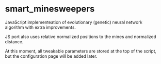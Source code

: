 # smart_minesweepers
JavaScript implementeation of evolutionary (genetic) neural network algorithm with extra improvements.

JS port also uses relative normalized positions to the mines and normalized distance.

At this moment, all tweakable parameters are stored at the top of the script, but the configuration page will be added later.
